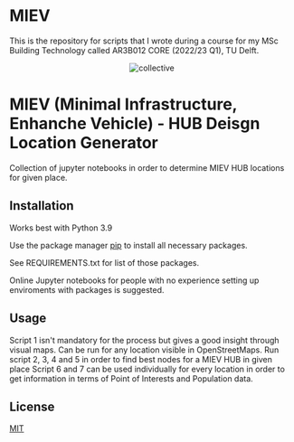 # MIEV
This is the repository for scripts that I wrote during a course for my MSc Building Technology called AR3B012 CORE (2022/23 Q1), TU Delft.

<center> <img src="https://cdn.discordapp.com/attachments/840669901827997707/1041465129667149974/highq_iso.jpg" alt="collective" style="width800px;"> </center>

# MIEV (Minimal Infrastructure, Enhanche Vehicle) - HUB Deisgn Location Generator

Collection of jupyter notebooks in order to determine MIEV HUB locations for given place.

## Installation
Works best with Python 3.9

Use the package manager [pip](https://pip.pypa.io/en/stable/) to install all necessary packages.

See REQUIREMENTS.txt for list of those packages.

Online Jupyter notebooks for people with no experience setting up enviroments with packages is suggested.

## Usage
Script 1 isn't mandatory for the process but gives a good insight through visual maps. Can be run for any location visible in OpenStreetMaps.
Run script 2, 3, 4 and 5 in order to find best nodes for a MIEV HUB in given place
Script 6 and 7 can be used individually for every location in order to get information in terms of Point of Interests and Population data.

## License
[MIT](https://choosealicense.com/licenses/mit/)
